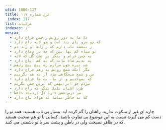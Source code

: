 ```yaml
---
utid: 1000-117
title: غزل شماره ۱۱۷
_index: 117
list: غزلیات
indexes: د
mesra:
  - دل ما به دورِ رویش ز چمن فراغ دارد
  - که چو سرو پای بند است و چو لاله داغ دارد
  - ز بنفشه تاب دارم که ز زلف او زَند دم
  - تو سیاه کم بها بین که چه در دماغ دارد
  - به چمن خرام و بنگر برِ تختِ گُل که لاله
  - به ندیم شاه ماند که به کف ایاغ دارد
  - شب تیره چون سرآرم ره پیچ پیچ زلفش
  - مگر آنکه شمع رویش به رهم چراغ دارد
  - من و شمع صبحگاهی سزد اَر به هم بگرییم
  - که بسوختیم و از ما، بتِ ما فراغ دارد
  - سِزَدَم چو ابر بهمن که برین چمن بگریم
  - طرب آشیان بلبل بنگر که زاغ دارد
  - سرِ درسِ عشق دارد دل دردمند حافظ
  - که نه خاطر تماشا نه هوای باغ دارد
---
```

چاره ای غیر از سکوت ندارید. راهتان را گم کرده اید. بسیار بی تاب هستید. همه تو را دست کم می گیرند نسبت به این موضوع بی تفاوت باشید. کسانی با تو هم صحبت هستند که در ظاهر نصیحت ولی در باطن و پشت سر با تو دشمنی می کنند.
